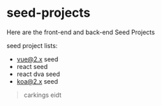 # seed-projects
Here are the front-end and back-end Seed Projects

seed project lists:
- vue@2.x seed
- react seed
- react dva seed
- koa@2.x seed

> carkings eidt

